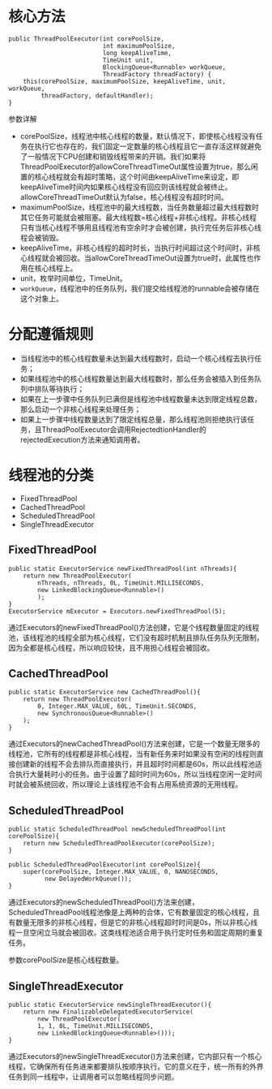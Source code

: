 # 核心方法

```
public ThreadPoolExecutor(int corePoolSize,
                          int maximumPoolSize,
                          long keepAliveTime,
                          TimeUnit unit,
                          BlockingQueue<Runnable> workQueue,
                          ThreadFactory threadFactory) {
    this(corePoolSize, maximumPoolSize, keepAliveTime, unit, workQueue,
         threadFactory, defaultHandler);
}
```

参数详解

- corePoolSize，线程池中核心线程的数量，默认情况下，即使核心线程没有任务在执行它也存在的，我们固定一定数量的核心线程且它一直存活这样就避免了一般情况下CPU创建和销毁线程带来的开销。我们如果将ThreadPoolExecutor的allowCoreThreadTimeOut属性设置为true，那么闲置的核心线程就会有超时策略，这个时间由keepAliveTime来设定，即keepAliveTime时间内如果核心线程没有回应则该线程就会被终止。allowCoreThreadTimeOut默认为false，核心线程没有超时时间。
- maximumPoolSize，线程池中的最大线程数，当任务数量超过最大线程数时其它任务可能就会被阻塞。最大线程数=核心线程+非核心线程。非核心线程只有当核心线程不够用且线程池有空余时才会被创建，执行完任务后非核心线程会被销毁。
- keepAliveTime，非核心线程的超时时长，当执行时间超过这个时间时，非核心线程就会被回收。当allowCoreThreadTimeOut设置为true时，此属性也作用在核心线程上。
- unit，枚举时间单位，TimeUnit。
- `workQueue`，线程池中的任务队列，我们提交给线程池的runnable会被存储在这个对象上。

# 分配遵循规则

- 当线程池中的核心线程数量未达到最大线程数时，启动一个核心线程去执行任务；
- 如果线程池中的核心线程数量达到最大线程数时，那么任务会被插入到任务队列中排队等待执行；
- 如果在上一步骤中任务队列已满但是线程池中线程数量未达到限定线程总数，那么启动一个非核心线程来处理任务；
- 如果上一步骤中线程数量达到了限定线程总量，那么线程池则拒绝执行该任务，且ThreadPoolExecutor会调用RejectedtionHandler的rejectedExecution方法来通知调用者。

# 线程池的分类

- FixedThreadPool
- CachedThreadPool
- ScheduledThreadPool
- SingleThreadExecutor

## FixedThreadPool

```
public static ExecutorService newFixedThreadPool(int nThreads){
    return new ThreadPoolExecutor(
        nThreads, nThreads, 0L, TimeUnit.MILLISECONDS,
        new LinkedBlockingQueue<Runnable>() 
        );
}
ExecutorService mExecutor = Executors.newFixedThreadPool(5);
```

通过Executors的newFixedThreadPool()方法创建，它是个线程数量固定的线程池，该线程池的线程全部为核心线程，它们没有超时机制且排队任务队列无限制，因为全都是核心线程，所以响应较快，且不用担心线程会被回收。

## CachedThreadPool

```
public static ExecutorService new CachedThreadPool(){
    return new ThreadPoolExecutor(
        0, Integer.MAX_VALUE, 60L, TimeUnit.SECONDS,
        new SynchronousQueue<Runnable>()
    );
}
```

通过Executors的newCachedThreadPool()方法来创建，它是一个数量无限多的线程池，它所有的线程都是非核心线程，当有新任务来时如果没有空闲的线程则直接创建新的线程不会去排队而直接执行，并且超时时间都是60s，所以此线程池适合执行大量耗时小的任务。由于设置了超时时间为60s，所以当线程空闲一定时间时就会被系统回收，所以理论上该线程池不会有占用系统资源的无用线程。

## ScheduledThreadPool

```
public static ScheduledThreadPool newScheduledThreadPool(int corePoolSize){
    return new ScheduledThreadPoolExecutor(corePoolSize);
}

public ScheduledThreadPoolExecutor(int corePoolSize){
    super(corePoolSize, Integer.MAX_VALUE, 0, NANOSECONDS,
          new DelayedWorkQueue());
}
```

通过Executors的newScheduledThreadPool()方法来创建，ScheduledThreadPool线程池像是上两种的合体，它有数量固定的核心线程，且有数量无限多的非核心线程，但是它的非核心线程超时时间是0s，所以非核心线程一旦空闲立马就会被回收。这类线程池适合用于执行定时任务和固定周期的重复任务。

参数corePoolSize是核心线程数量。

## SingleThreadExecutor


```
public static ExecutorService newSingleThreadExecutor(){
    return new FinalizableDelegatedExecutorService(
        new ThreadPoolExecutor(
        1, 1, 0L, TimeUnit.MILLISECONDS, 
        new LinkedBlockingQueue<Runnable>()));
}
```

通过Executors的newSingleThreadExecutor()方法来创建，它内部只有一个核心线程，它确保所有任务进来都要排队按顺序执行。它的意义在于，统一所有的外界任务到同一线程中，让调用者可以忽略线程同步问题。